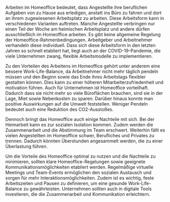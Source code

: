 Arbeiten im Homeoffice bedeutet, dass Angestellte ihre beruflichen Aufgaben von zu Hause aus erledigen, anstatt ins Büro zu fahren und dort an ihrem zugewiesenen Arbeitsplatz zu arbeiten. Diese Arbeitsform kann in verschiedenen Varianten auftreten. Manche Angestellte verbringen nur einen Teil der Woche am heimischen Arbeitsplatz und andere dürfen ausschließlich im Homeoffice arbeiten. Es gibt keine allgemeine Regelung der Homeoffice-Rahmenbedingungen. Arbeitgeber und Arbeitnehmer verhandeln diese individuell. Dass sich diese Arbeitsform in den letzten Jahren so schnell etabliert hat, liegt auch an der COVID-19-Pandemie, die viele Unternehmen zwang, flexible Arbeitsmodelle zu implementieren. 

Zu den Vorteilen des Arbeitens im Homeoffice gehört unter anderem eine bessere Work-Life-Balance, da Arbeitnehmer nicht mehr täglich pendeln müssen und den Beginn sowie das Ende ihres Arbeitstags flexibler gestalten können. Dies kann zu einer höheren Mitarbeiterzufriedenheit und motivation führen. Auch für Unternehmen ist Homeoffice vorteilhaft. Dadurch dass sie nicht mehr so viele Büroflächen brauchen, sind sie in der Lage, Miet sowie Nebenkosten zu sparen. Darüber hinaus konnte man positive Auswirkungen auf die Umwelt feststellen. Weniger Pendeln bedeutet auch eine Reduktion des CO2-Ausstoßes. 

Dennoch bringt das Homeoffice auch einige Nachteile mit sich. Bei der Heimarbeit kann es zur sozialen Isolation kommen. Zudem werden die Zusammenarbeit und die Abstimmung im Team erschwert. Weiterhin fällt es vielen Angestellten im Homeoffice schwer, Berufliches und Privates zu trennen. Dadurch könnten Überstunden angesammelt werden, die zu einer Überlastung führen. 

Um die Vorteile des Homeoffice optimal zu nutzen und die Nachteile zu minimieren, sollten klare Homeoffice-Regelungen sowie geeignete Kommunikationsmöglichkeiten etabliert werden. Regelmäßige virtuelle Meetings und Team-Events ermöglichen den sozialen Austausch und sorgen für mehr Interaktionsmöglichkeiten. Zudem ist es wichtig, feste Arbeitszeiten und Pausen zu definieren, um eine gesunde Work-Life-Balance zu gewährleisten. Unternehmen sollten auch in digitale Tools investieren, die die Zusammenarbeit und Kommunikation erleichtern.